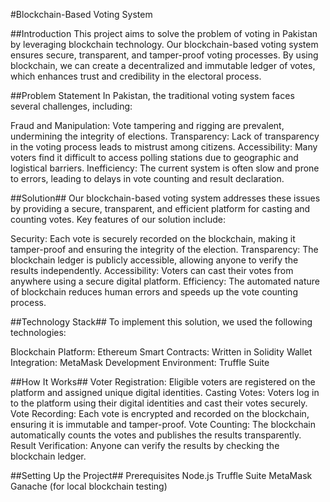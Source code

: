 #Blockchain-Based Voting System

##Introduction
This project aims to solve the problem of voting in Pakistan by leveraging blockchain technology. Our blockchain-based voting system ensures secure, transparent, and tamper-proof voting processes. By using blockchain, we can create a decentralized and immutable ledger of votes, which enhances trust and credibility in the electoral process.

##Problem Statement
In Pakistan, the traditional voting system faces several challenges, including:

Fraud and Manipulation: Vote tampering and rigging are prevalent, undermining the integrity of elections.
Transparency: Lack of transparency in the voting process leads to mistrust among citizens.
Accessibility: Many voters find it difficult to access polling stations due to geographic and logistical barriers.
Inefficiency: The current system is often slow and prone to errors, leading to delays in vote counting and result declaration.

##Solution##
Our blockchain-based voting system addresses these issues by providing a secure, transparent, and efficient platform for casting and counting votes. Key features of our solution include:

Security: Each vote is securely recorded on the blockchain, making it tamper-proof and ensuring the integrity of the election.
Transparency: The blockchain ledger is publicly accessible, allowing anyone to verify the results independently.
Accessibility: Voters can cast their votes from anywhere using a secure digital platform.
Efficiency: The automated nature of blockchain reduces human errors and speeds up the vote counting process.

##Technology Stack##
To implement this solution, we used the following technologies:

Blockchain Platform: Ethereum
Smart Contracts: Written in Solidity
Wallet Integration: MetaMask
Development Environment: Truffle Suite

##How It Works##
Voter Registration: Eligible voters are registered on the platform and assigned unique digital identities.
Casting Votes: Voters log in to the platform using their digital identities and cast their votes securely.
Vote Recording: Each vote is encrypted and recorded on the blockchain, ensuring it is immutable and tamper-proof.
Vote Counting: The blockchain automatically counts the votes and publishes the results transparently.
Result Verification: Anyone can verify the results by checking the blockchain ledger.

##Setting Up the Project##
Prerequisites
Node.js
Truffle Suite
MetaMask
Ganache (for local blockchain testing)
